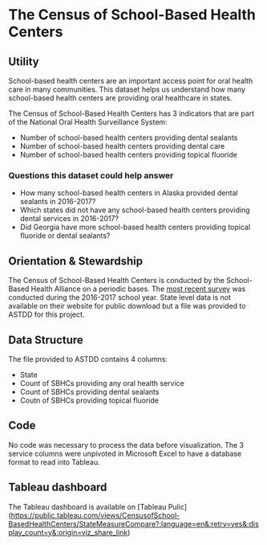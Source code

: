 # The Census of School-Based Health Centers



## Utility

School-based health centers are an important access point for oral health care in many communities. This dataset helps us understand how many school-based health centers are providing oral healthcare in states.

The Census of School-Based Health Centers has 3 indicators that are part of the National Oral Health Surveillance System:
* Number of school-based health centers providing dental sealants
* Number of school-based health centers providing dental care
* Number of school-based health centers providing topical fluoride

### Questions this dataset could help answer

* How many school-based health centers in Alaska provided dental sealants in 2016-2017?
* Which states did not have any school-based health centers providing dental services in 2016-2017?
* Did Georgia have more school-based health centers providing topical fluoride or dental sealants?

## Orientation & Stewardship  

The Census of School-Based Health Centers is conducted by the School-Based Health Alliance on a periodic bases. The [most recent survey](https://www.sbh4all.org/school-health-care/national-census-of-school-based-health-centers/) was conducted during the 2016-2017 school year. State level data is not available on their website for public download but a file was provided to ASTDD for this project.

## Data Structure

The file provided to ASTDD contains 4 columns: 
* State
* Count of SBHCs providing any oral health service
* Count of SBHCs providing dental sealants
* Coutn of SBHCs providing topical fluoride

## Code

No code was necessary to process the data before visualization. The 3 service columns were unpivoted in Microsoft Excel to have a database format to read into Tableau.

## Tableau dashboard

The Tableau dashboard is available on [Tableau Pulic] (https://public.tableau.com/views/CensusofSchool-BasedHealthCenters/StateMeasureCompare?:language=en&:retry=yes&:display_count=y&:origin=viz_share_link)
